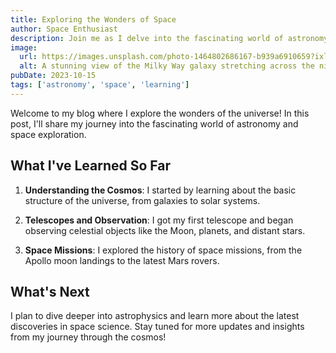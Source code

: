 ```yaml
---
title: Exploring the Wonders of Space
author: Space Enthusiast
description: Join me as I delve into the fascinating world of astronomy and space exploration. From stargazing to space missions, there is so much to discover!
image:
  url: https://images.unsplash.com/photo-1464802686167-b939a6910659?ixlib=rb-1.2.1&auto=format&fit=crop&w=1350&q=80
  alt: A stunning view of the Milky Way galaxy stretching across the night sky.
pubDate: 2023-10-15
tags: ['astronomy', 'space', 'learning']
---
```


Welcome to my blog where I explore the wonders of the universe! In this post, I'll share my journey into the fascinating world of astronomy and space exploration.

## What I've Learned So Far

1. **Understanding the Cosmos**: I started by learning about the basic structure of the universe, from galaxies to solar systems.

2. **Telescopes and Observation**: I got my first telescope and began observing celestial objects like the Moon, planets, and distant stars.

3. **Space Missions**: I explored the history of space missions, from the Apollo moon landings to the latest Mars rovers.

## What's Next

I plan to dive deeper into astrophysics and learn more about the latest discoveries in space science. Stay tuned for more updates and insights from my journey through the cosmos!
